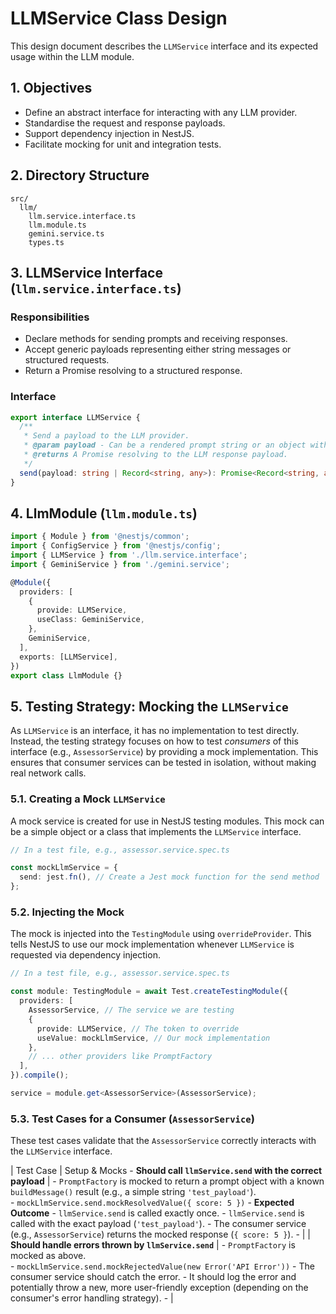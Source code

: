 # LLMService Class Design

This design document describes the `LLMService` interface and its expected usage within the LLM module.

## 1. Objectives

- Define an abstract interface for interacting with any LLM provider.
- Standardise the request and response payloads.
- Support dependency injection in NestJS.
- Facilitate mocking for unit and integration tests.

## 2. Directory Structure

```
src/
  llm/
    llm.service.interface.ts
    llm.module.ts
    gemini.service.ts
    types.ts
```

## 3. LLMService Interface (`llm.service.interface.ts`)

### Responsibilities

- Declare methods for sending prompts and receiving responses.
- Accept generic payloads representing either string messages or structured requests.
- Return a Promise resolving to a structured response.

### Interface

```ts
export interface LLMService {
  /**
   * Send a payload to the LLM provider.
   * @param payload - Can be a rendered prompt string or an object with messages and attachments.
   * @returns A Promise resolving to the LLM response payload.
   */
  send(payload: string | Record<string, any>): Promise<Record<string, any>>;
}
```

## 4. LlmModule (`llm.module.ts`)

```ts
import { Module } from '@nestjs/common';
import { ConfigService } from '@nestjs/config';
import { LLMService } from './llm.service.interface';
import { GeminiService } from './gemini.service';

@Module({
  providers: [
    {
      provide: LLMService,
      useClass: GeminiService,
    },
    GeminiService,
  ],
  exports: [LLMService],
})
export class LlmModule {}
```

## 5. Testing Strategy: Mocking the `LLMService`

As `LLMService` is an interface, it has no implementation to test directly. Instead, the testing strategy focuses on how to test _consumers_ of this interface (e.g., `AssessorService`) by providing a mock implementation. This ensures that consumer services can be tested in isolation, without making real network calls.

### 5.1. Creating a Mock `LLMService`

A mock service is created for use in NestJS testing modules. This mock can be a simple object or a class that implements the `LLMService` interface.

```ts
// In a test file, e.g., assessor.service.spec.ts

const mockLlmService = {
  send: jest.fn(), // Create a Jest mock function for the send method
};
```

### 5.2. Injecting the Mock

The mock is injected into the `TestingModule` using `overrideProvider`. This tells NestJS to use our mock implementation whenever `LLMService` is requested via dependency injection.

```ts
// In a test file, e.g., assessor.service.spec.ts

const module: TestingModule = await Test.createTestingModule({
  providers: [
    AssessorService, // The service we are testing
    {
      provide: LLMService, // The token to override
      useValue: mockLlmService, // Our mock implementation
    },
    // ... other providers like PromptFactory
  ],
}).compile();

service = module.get<AssessorService>(AssessorService);
```

### 5.3. Test Cases for a Consumer (`AssessorService`)

These test cases validate that the `AssessorService` correctly interacts with the `LLMService` interface.

| Test Case | Setup & Mocks - **Should call `llmService.send` with the correct payload** | - `PromptFactory` is mocked to return a prompt object with a known `buildMessage()` result (e.g., a simple string `'test_payload'`).<br>- `mockLlmService.send.mockResolvedValue({ score: 5 })` - **Expected Outcome** - `llmService.send` is called exactly once. - `llmService.send` is called with the exact payload (`'test_payload'`). - The consumer service (e.g., `AssessorService`) returns the mocked response (`{ score: 5 }`). - |
| **Should handle errors thrown by `llmService.send`** | - `PromptFactory` is mocked as above.<br>- `mockLlmService.send.mockRejectedValue(new Error('API Error'))` - The consumer service should catch the error. - It should log the error and potentially throw a new, more user-friendly exception (depending on the consumer's error handling strategy). - |
